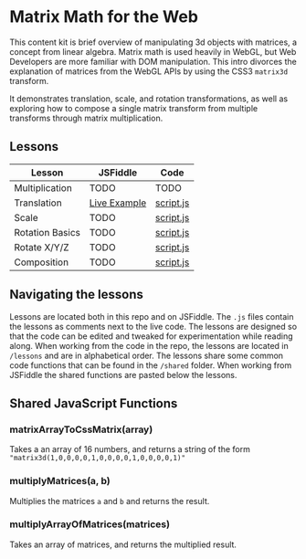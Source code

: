 # Matrix Math for the Web

This content kit is brief overview of manipulating 3d objects with matrices, a concept from linear algebra. Matrix math is used heavily in WebGL, but Web Developers are more familiar with DOM manipulation. This intro divorces the explanation of matrices from the WebGL APIs by using the CSS3 `matrix3d` transform.

It demonstrates translation, scale, and rotation transformations, as well as exploring how to compose a single matrix transform from multiple transforms through matrix multiplication.

## Lessons

Lesson          | JSFiddle                                                       | Code
--------------- | -------------------------------------------------------------- | --------------------------------------------
Multiplication  | TODO                                                           | TODO
Translation     | [Live Example](https://jsfiddle.net/tatumcreative/g24mgw6y/)   | [script.js](lessons/02-translation/script.js)
Scale           | TODO                                                           | [script.js](lessons/03-scale/script.js)
Rotation Basics | TODO                                                           | [script.js](lessons/04-rotate/script.js)
Rotate X/Y/Z    | TODO                                                           | [script.js](lessons/05-rotate-all/script.js)
Composition     | TODO                                                           | [script.js](lessons/06-composition/script.js)

## Navigating the lessons

Lessons are located both in this repo and on JSFiddle. The `.js` files contain the lessons as comments next to the live code. The lessons are designed so that the code can be edited and tweaked for experimentation while reading along. When working from the code in the repo, the lessons are located in `/lessons` and are in alphabetical order. The lessons share some common code functions that can be found in the `/shared` folder. When working from JSFiddle the shared functions are pasted below the lessons.

## Shared JavaScript Functions

### matrixArrayToCssMatrix(array)

Takes a an array of 16 numbers, and returns a string of the form `"matrix3d(1,0,0,0,0,1,0,0,0,0,1,0,0,0,0,1)"`

### multiplyMatrices(a, b)

Multiplies the matrices `a` and `b` and returns the result.

### multiplyArrayOfMatrices(matrices)

Takes an array of matrices, and returns the multiplied result.
